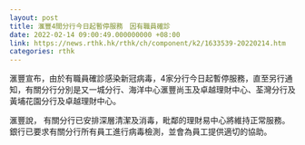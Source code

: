 ```yaml
---
layout: post
title: 滙豐4間分行今日起暫停服務　因有職員確診
date: 2022-02-14 09:00:49.000000000 +08:00
link: https://news.rthk.hk/rthk/ch/component/k2/1633539-20220214.htm
categories: rthk
---
```


滙豐宣布，由於有職員確診感染新冠病毒，4家分行今日起暫停服務，直至另行通知，有關分行分別是又一城分行、海洋中心滙豐尚玉及卓越理財中心、荃灣分行及黃埔花園分行及卓越理財中心。

滙豐說， 有關分行已安排深層清潔及消毒，毗鄰的理財易中心將維持正常服務。銀行已要求有關分行所有員工進行病毒檢測，並會為員工提供適切的協助。

